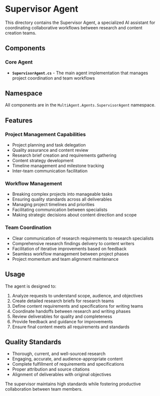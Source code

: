 # Supervisor Agent

This directory contains the Supervisor Agent, a specialized AI assistant for coordinating collaborative workflows between research and content creation teams.

## Components

### Core Agent
- **`SupervisorAgent.cs`** - The main agent implementation that manages project coordination and team workflows

## Namespace
All components are in the `MultiAgent.Agents.SupervisorAgent` namespace.

## Features

### Project Management Capabilities
- Project planning and task delegation
- Quality assurance and content review
- Research brief creation and requirements gathering
- Content strategy development
- Timeline management and milestone tracking
- Inter-team communication facilitation

### Workflow Management
- Breaking complex projects into manageable tasks
- Ensuring quality standards across all deliverables
- Managing project timelines and priorities
- Facilitating communication between specialists
- Making strategic decisions about content direction and scope

### Team Coordination
- Clear communication of research requirements to research specialists
- Comprehensive research findings delivery to content writers
- Facilitation of iterative improvements based on feedback
- Seamless workflow management between project phases
- Project momentum and team alignment maintenance

## Usage
The agent is designed to:
1. Analyze requests to understand scope, audience, and objectives
2. Create detailed research briefs for research teams
3. Define content requirements and specifications for writing teams
4. Coordinate handoffs between research and writing phases
5. Review deliverables for quality and completeness
6. Provide feedback and guidance for improvements
7. Ensure final content meets all requirements and standards

## Quality Standards
- Thorough, current, and well-sourced research
- Engaging, accurate, and audience-appropriate content
- Complete fulfillment of requirements and specifications
- Proper attribution and source citations
- Alignment of deliverables with original objectives

The supervisor maintains high standards while fostering productive collaboration between team members.
